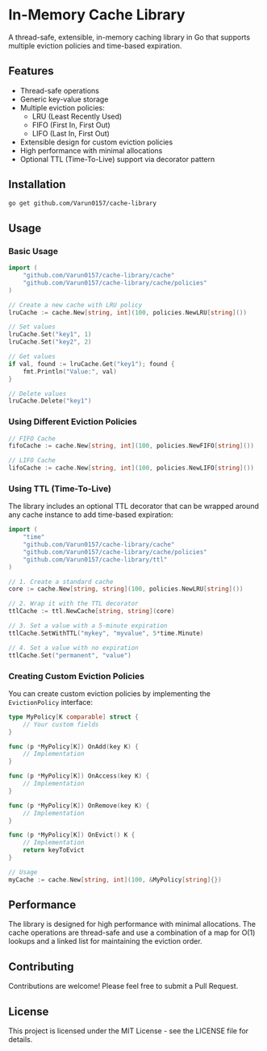 # In-Memory Cache Library

A thread-safe, extensible, in-memory caching library in Go that supports multiple eviction policies and time-based expiration.

## Features

- Thread-safe operations
- Generic key-value storage
- Multiple eviction policies:
  - LRU (Least Recently Used)
  - FIFO (First In, First Out)
  - LIFO (Last In, First Out)
- Extensible design for custom eviction policies
- High performance with minimal allocations
- Optional TTL (Time-To-Live) support via decorator pattern

## Installation

```bash
go get github.com/Varun0157/cache-library
```

## Usage

### Basic Usage

```go
import (
    "github.com/Varun0157/cache-library/cache"
    "github.com/Varun0157/cache-library/cache/policies"
)

// Create a new cache with LRU policy
lruCache := cache.New[string, int](100, policies.NewLRU[string]())

// Set values
lruCache.Set("key1", 1)
lruCache.Set("key2", 2)

// Get values
if val, found := lruCache.Get("key1"); found {
    fmt.Println("Value:", val)
}

// Delete values
lruCache.Delete("key1")
```

### Using Different Eviction Policies

```go
// FIFO Cache
fifoCache := cache.New[string, int](100, policies.NewFIFO[string]())

// LIFO Cache
lifoCache := cache.New[string, int](100, policies.NewLIFO[string]())
```

### Using TTL (Time-To-Live)

The library includes an optional TTL decorator that can be wrapped around any cache instance to add time-based expiration:

```go
import (
    "time"
    "github.com/Varun0157/cache-library/cache"
    "github.com/Varun0157/cache-library/cache/policies"
    "github.com/Varun0157/cache-library/ttl"
)

// 1. Create a standard cache
core := cache.New[string, string](100, policies.NewLRU[string]())

// 2. Wrap it with the TTL decorator
ttlCache := ttl.NewCache[string, string](core)

// 3. Set a value with a 5-minute expiration
ttlCache.SetWithTTL("mykey", "myvalue", 5*time.Minute)

// 4. Set a value with no expiration
ttlCache.Set("permanent", "value")
```

### Creating Custom Eviction Policies

You can create custom eviction policies by implementing the `EvictionPolicy` interface:

```go
type MyPolicy[K comparable] struct {
    // Your custom fields
}

func (p *MyPolicy[K]) OnAdd(key K) {
    // Implementation
}

func (p *MyPolicy[K]) OnAccess(key K) {
    // Implementation
}

func (p *MyPolicy[K]) OnRemove(key K) {
    // Implementation
}

func (p *MyPolicy[K]) OnEvict() K {
    // Implementation
    return keyToEvict
}

// Usage
myCache := cache.New[string, int](100, &MyPolicy[string]{})
```

## Performance

The library is designed for high performance with minimal allocations. The cache operations are thread-safe and use a combination of a map for O(1) lookups and a linked list for maintaining the eviction order.

## Contributing

Contributions are welcome! Please feel free to submit a Pull Request.

## License

This project is licensed under the MIT License - see the LICENSE file for details. 
